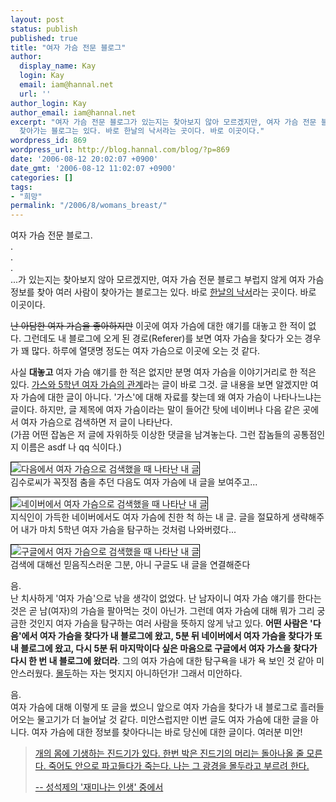 ```yaml
---
layout: post
status: publish
published: true
title: "여자 가슴 전문 블로그"
author:
  display_name: Kay
  login: Kay
  email: iam@hannal.net
  url: ''
author_login: Kay
author_email: iam@hannal.net
excerpt: "여자 가슴 전문 블로그가 있는지는 찾아보지 않아 모르겠지만, 여자 가슴 전문 블로그 부럽지 않게 여자 가슴 정보를 찾아 여러 사람이
  찾아가는 블로그는 있다. 바로 한날의 낙서라는 곳이다. 바로 이곳이다."
wordpress_id: 869
wordpress_url: http://blog.hannal.com/blog/?p=869
date: '2006-08-12 20:02:07 +0900'
date_gmt: '2006-08-12 11:02:07 +0900'
categories: []
tags:
- "희망"
permalink: "/2006/8/womans_breast/"
---
```

<p>여자 가슴 전문 블로그.<br />
.<br />
.<br />
.<br />
...가 있는지는 찾아보지 않아 모르겠지만, 여자 가슴 전문 블로그 부럽지 않게 여자 가슴 정보를 찾아 여러 사람이 찾아가는 블로그는 있다. 바로 <a href="http://blog.hannal.com">한날의 낙서</a>라는 곳이다. 바로 이곳이다.</p>
<p><del datetime="2006-08-12T10:34:51+00:00">난 아담한 여자 가슴을 좋아하지만</del> 이곳에 여자 가슴에 대한 얘기를 대놓고 한 적이 없다. 그런데도 내 블로그에 오게 된 경로(Referer)를 보면 여자 가슴을 찾다가 오는 경우가 꽤 많다. 하루에 열댓명 정도는 여자 가슴으로 이곳에 오는 것 같다.</p>
<p>사실 <strong>대놓고</strong> 여자 가슴 얘기를 한 적은 없지만 분명 여자 가슴을 이야기거리로 한 적은 있다. <a href="http://blog.hannal.com/i_want_gas">가스와 5학년 여자 가슴의 관계</a>라는 글이 바로 그것. 글 내용을 보면 알겠지만 여자 가슴에 대한 글이 아니다. '가스'에 대해 자료를 찾는데 왜 여자 가슴이 나타나느냐는 글이다. 하지만, 글 제목에 여자 가슴이라는 말이 들어간 탓에 네이버나 다음 같은 곳에서 여자 가슴으로 검색하면 저 글이 나타난다.<br />
(가끔 어떤 잡놈은 저 글에 자위하듯 이상한 댓글을 남겨놓는다. 그런 잡놈들의 공통점인지 이름은 asdf 나 qq 식이다.)</p>
<p class="centerphoto"><img src="http://blog.hannal.com/wp-content/old_uploads/breast_on_daum.png" style="border:1px solid #000;" alt="다음에서 여자 가슴으로 검색했을 때 나타난 내 글" /><br />
김수로씨가 꼭짓점 춤을 추던 다음도 여자 가슴에 내 글을 보여주고...</p>
<p class="centerphoto"><img src="http://blog.hannal.com/wp-content/old_uploads/breast_on_naver.png" style="border:1px solid #000;" alt="네이버에서 여자 가슴으로 검색했을 때 나타난 내 글" /><br />
지식인이 가득한 네이버에서도 여자 가슴에 친한 척 하는 내 글. 글을 절묘하게 생략해주어 내가 마치 5학년 여자 가슴을 탐구하는 것처럼 나와버렸다...</p>
<p class="centerphoto"><img src="http://blog.hannal.com/wp-content/old_uploads/breast_on_google.png" style="border:1px solid #000;" alt="구글에서 여자 가슴으로 검색했을 때 나타난 내 글" /><br />
검색에 대해선 믿음직스러운 그분, 아니 구글도 내 글을 연결해준다</p>
<p>음.<br />
난 치사하게 '여자 가슴'으로 낚을 생각이 없었다. 난 남자이니 여자 가슴 얘기를 한다는 것은 곧 남(여자)의 가슴을 팔아먹는 것이 아닌가. 그런데 여자 가슴에 대해 뭐가 그리 궁금한 것인지 여자 가슴을 탐구하는 여러 사람을 뜻하지 않게 낚고 있다. <strong>어떤 사람은 '다음'에서 여자 가슴을 찾다가 내 블로그에 왔고, 5분 뒤 네이버에서 여자 가슴을 찾다가 또 내 블로그에 왔고, 다시 5분 뒤 마지막이다 싶은 마음으로 구글에서 여자 가스을 찾다가 다시 한 번 내 블로그에 왔더라</strong>. 그의 여자 가슴에 대한 탐구욕을 내가 욕 보인 것 같아 미안스러웠다. <a href="http://blog.hannal.com/75/">몰두</a>하는 자는 멋지지 아니하던가! 그래서 미안하다.</p>
<p>음.<br />
여자 가슴에 대해 이렇게 또 글을 썼으니 앞으로 여자 가슴을 찾다가 내 블로그로 흘러들어오는 물고기가 더 늘어날 것 같다. 미안스럽지만 이번 글도 여자 가슴에 대한 글을 아니다. 여자 가슴에 대한 정보를 찾아다니는 바로 당신에 대한 글이다. 여러분 미안!</p>
<blockquote><p><a href="http://blog.hannal.com/75">개의 몸에 기생하는 진드기가 있다. 한번 박은 진드기의 머리는 돌아나올 줄 모른다. 죽어도 안으로 파고들다가 죽는다. 나는 그 광경을 몰두라고 부르려 한다.</p>
<p>-- 성석제의 '재미나는 인생' 중에서</a></p></blockquote>
